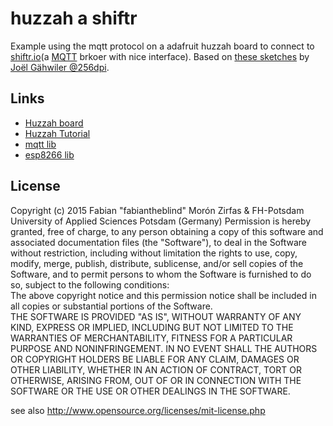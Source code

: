 huzzah a shiftr
===============

Example using the mqtt protocol on a adafruit huzzah board to connect to [shiftr.io](https://shiftr.io/)(a [MQTT](http://mqtt.org/) brkoer with nice interface). Based on [these sketches](https://github.com/IAD-ZHDK/ShifterBit) by [Joël Gähwiler @256dpi](https://github.com/256dpi).  

## Links  

- [Huzzah board](http://www.adafruit.com/products/2471)  
- [Huzzah Tutorial](https://learn.adafruit.com/adafruit-huzzah-esp8266-breakout/overview) 
- [mqtt lib](https://github.com/256dpi/arduino-mqtt)
- [esp8266 lib](https://github.com/esp8266/Arduino)  

## License  

Copyright (c)  2015 Fabian "fabiantheblind" Morón Zirfas & FH-Potsdam University of Applied Sciences Potsdam (Germany)
Permission is hereby granted, free of charge, to any person obtaining a copy of this software and associated documentation files (the "Software"), to deal in the Software  without restriction, including without limitation the rights to use, copy, modify, merge, publish, distribute, sublicense, and/or sell copies of the Software, and to  permit persons to whom the Software is furnished to do so, subject to the following conditions:  
The above copyright notice and this permission notice shall be included in all copies or substantial portions of the Software.  
THE SOFTWARE IS PROVIDED "AS IS", WITHOUT WARRANTY OF ANY KIND, EXPRESS OR IMPLIED, INCLUDING BUT NOT LIMITED TO THE WARRANTIES OF MERCHANTABILITY, FITNESS FOR A  PARTICULAR PURPOSE AND NONINFRINGEMENT. IN NO EVENT SHALL THE AUTHORS OR COPYRIGHT HOLDERS BE LIABLE FOR ANY CLAIM, DAMAGES OR OTHER LIABILITY, WHETHER IN AN ACTION OF  CONTRACT, TORT OR OTHERWISE, ARISING FROM, OUT OF OR IN CONNECTION WITH THE SOFTWARE OR THE USE OR OTHER DEALINGS IN THE SOFTWARE.  

see also http://www.opensource.org/licenses/mit-license.php

